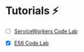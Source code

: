 # Tutorials :zap:

- [ ] [ServiceWorkers Code Lab](https://www.code-labs.io/codelabs/offline/#0)
- [x] [ES6 Code Lab](https://www.code-labs.io/codelabs/chrome-es2015/#0)

